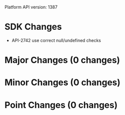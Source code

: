 Platform API version: 1387


# SDK Changes

* API-2742 use correct null/undefined checks

# Major Changes (0 changes)


# Minor Changes (0 changes)


# Point Changes (0 changes)
